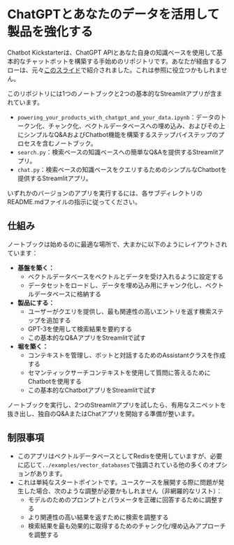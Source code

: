 # ChatGPTとあなたのデータを活用して製品を強化する

Chatbot Kickstarterは、ChatGPT APIとあなた自身の知識ベースを使用して基本的なチャットボットを構築する手始めのリポジトリです。あなたが経由するフローは、元々[このスライド](https://drive.google.com/file/d/1dB-RQhZC_Q1iAsHkNNdkqtxxXqYODFYy/view?usp=share_link)で紹介されました。これは参照に役立つかもしれません。

このリポジトリには1つのノートブックと2つの基本的なStreamlitアプリが含まれています。
- `powering_your_products_with_chatgpt_and_your_data.ipynb`：データのトークン化、チャンク化、ベクトルデータベースへの埋め込み、およびその上にシンプルなQ&AおよびChatbot機能を構築するステップバイステップのプロセスを含むノートブック。
- `search.py`：検索ベースの知識ベースへの簡単なQ&Aを提供するStreamlitアプリ。
- `chat.py`：検索ベースの知識ベースをクエリするためのシンプルなChatbotを提供するStreamlitアプリ。

いずれかのバージョンのアプリを実行するには、各サブディレクトリのREADME.mdファイルの指示に従ってください。

## 仕組み

ノートブックは始めるのに最適な場所で、大まかに以下のようにレイアウトされています：
- **基盤を築く：**
    - ベクトルデータベースをベクトルとデータを受け入れるように設定する
    - データセットをロードし、データを埋め込み用にチャンク化し、ベクトルデータベースに格納する
- **製品にする：**
    - ユーザーがクエリを提供し、最も関連性の高いエントリを返す検索ステップを追加する
    - GPT-3を使用して検索結果を要約する
    - この基本的なQ&AアプリをStreamlitで試す
- **堀を築く：**
    - コンテキストを管理し、ボットと対話するためのAssistantクラスを作成する
    - セマンティックサーチコンテキストを使用して質問に答えるためにChatbotを使用する
    - この基本的なChatbotアプリをStreamlitで試す

ノートブックを実行し、2つのStreamlitアプリを試したら、有用なスニペットを抜き出し、独自のQ&AまたはChatアプリを開始する準備が整います。

## 制限事項

- このアプリはベクトルデータベースとしてRedisを使用していますが、必要に応じて`../examples/vector_databases`で強調されている他の多くのオプションがあります。
- これは単純なスタートポイントです。ユースケースを展開する際に問題が発生した場合、次のような調整が必要かもしれません（非網羅的なリスト）：
    - モデルのためのプロンプトとパラメータを正確に回答するために調整する
    - より関連性の高い結果を返すために検索を調整する
    - 検索結果を最も効果的に取得するためのチャンク化/埋め込みアプローチを調整する